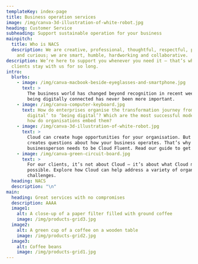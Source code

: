 ```yaml
---
templateKey: index-page
title: Business operation services
image: /img/canva-3d-illustration-of-white-robot.jpg
heading: Customer Service
subheading: Support sustainable operation for your business
mainpitch:
  title: Who is NACS
  description: We are creative, professional, thoughtful, respectful, purposeful
    and curious; we are smart, humble, hardworking and collaborative.
description: We’re here to support you whenever you need it – that’s why so many
  clients stay with us for so long.
intro:
  blurbs:
    - image: /img/canva-macbook-beside-eyeglasses-and-smartphone.jpg
      text: >
        The business world has changed beyond recognition in recent weeks - and
        being digitally connected has never been more important.
    - image: /img/canva-computer-keyboard.jpg
      text: How do enterprises organise the transformation journey from ‘doing
        digital’ to ‘being digital’? Which are the most successful models and
        how do organisations embed them?
    - image: /img/canva-3d-illustration-of-white-robot.jpg
      text: >
        Cloud can create huge opportunities for your organisation. But it also
        creates questions about how your business operates. That’s why every
        businessperson needs to be Cloud Fluent. Read our guide to get started.
    - image: /img/canva-green-circuit-board.jpg
      text: >
        For our clients, it’s not about Cloud – it’s about what Cloud makes
        possible. Explore how Cloud can help address a variety of organisational
        challenges.
  heading: NACS
  description: "\n"
main:
  heading: Great services with no compromises
  description: AAAA
  image1:
    alt: A close-up of a paper filter filled with ground coffee
    image: /img/products-grid3.jpg
  image2:
    alt: A green cup of a coffee on a wooden table
    image: /img/products-grid2.jpg
  image3:
    alt: Coffee beans
    image: /img/products-grid1.jpg
---
```

